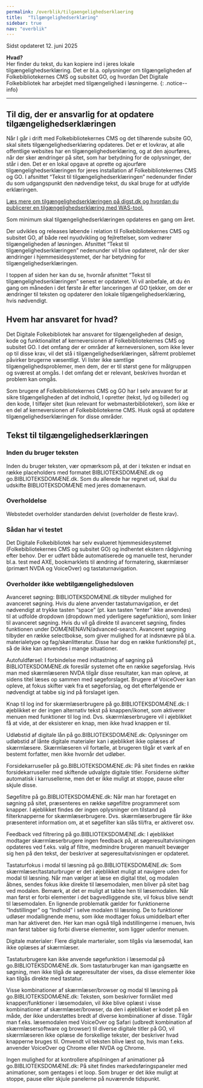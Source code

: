 ```yaml
---
permalink: /overblik/tilgaengelighedserklaering
title:  "Tilgængelighedserklæring"
sidebar: true
nav: "overblik"
---
```

Sidst opdateret 12. juni 2025

**Hvad?**\
Her finder du tekst, du kan kopiere ind i jeres lokale tilgængelighedserklæring. Det er bl.a. oplysninger om  tilgængeligheden af Folkebibliotekernes CMS og subsitet GO, og hvordan Det Digitale Folkebibliotek har arbejdet med tilgængelighed i løsningerne.
{: .notice--info}
***
 
## Til dig, der er ansvarlig for at opdatere tilgængelighedserklæringen

Når I går i drift med Folkebibliotekernes CMS og det tilhørende subsite GO, skal sitets tilgængelighedserklæring opdateres. Det er et lovkrav, at alle offentlige websites har en tilgængelighedserklæring, og at den ajourføres, når der sker ændringer på sitet, som har betydning for de oplysninger, der står i den. Det er en lokal opgave at oprette og ajourføre tilgængelighedserklæringen for jeres installation af Folkebibliotekernes CMS og GO. I afsnittet “Tekst til tilgængelighedserklæringen” nedenunder finder du som udgangspunkt den nødvendige tekst, du skal bruge for at udfylde erklæringen.

[Læs mere om tilgængelighedserklæringen på digst.dk og hvordan du publicerer en tilgængelighedserklæring med WAS-tool.](https://digst.dk/digital-inklusion/webtilgaengelighed/om-tilgaengelighedserklaeringen/)

Som minimum skal tilgængelighedserklæringen opdateres en gang om året.

Der udvikles og releases løbende i relation til Folkebibliotekernes CMS og subsitet GO, af både reel nyudvikling og fejlrettelser, som vedrører tilgængeligheden af løsningen. Afsnittet “Tekst til tilgængelighedserklæringen” nedenunder vil blive opdateret, når der sker ændringer i hjemmesidesystemet, der har betydning for tilgængelighedserklæringen.

I toppen af siden her kan du se, hvornår afsnittet “Tekst til tilgængelighedserklæringen” senest er opdateret. Vi vil anbefale, at du én gang om måneden i det første år efter lanceringen af GO tjekker, om der er ændringer til teksten og opdaterer den lokale tilgængelighedserklæring, hvis nødvendigt.

## Hvem har ansvaret for hvad? 

Det Digitale Folkebibliotek har ansvaret for tilgængeligheden af design, kode og funktionalitet af kerneversionen af Folkebibliotekernes CMS og subsitet GO. I det omfang der er områder af kerneversionen, som ikke lever op til disse krav, vil det stå i tilgængelighedserklæringen, såfremt problemet påvirker brugerne væsentligt. Vi lister ikke samtlige tilgængelighedsproblemer, men dem, der er til størst gene for målgruppen og sværest at omgås. I det omfang det er relevant, beskrives hvordan et problem kan omgås. 

Som brugere af Folkebibliotekernes CMS og GO har I selv ansvaret for at sikre tilgængeligheden af det indhold, I opretter (tekst, lyd og billeder) og den kode, I tilføjer sitet (kun relevant for webmasterbiblioteker), som ikke er en del af kerneversionen af Folkebibliotekerne CMS. Husk også at opdatere tilgængelighedserklæringen for disse områder.

## Tekst til tilgængelighedserklæringen

### Inden du bruger teksten
Inden du bruger teksten, vær opmærksom på, at der i teksten er indsat en række placeholders med formatet BIBLIOTEKSDOMÆNE.dk og go.BIBLIOTEKSDOMÆNE.dk. Som du allerede har regnet ud, skal du udskifte BIBLIOTEKSDOMÆNE med jeres domænenavn.

### Overholdelse
Webstedet overholder standarden delvist (overholder de fleste krav). 

### Sådan har vi testet
Det Digitale Folkebibliotek har selv evalueret hjemmesidesystemet (Folkebibliotekernes CMS og subsitet GO) og indhentet ekstern rådgivning efter behov. Der er udført både automatiserede og manuelle test, herunder bl.a. test med AXE, bookmarklets til ændring af formatering, skærmlæser (primært NVDA og VoiceOver) og tastaturnavigation.

### Overholder ikke webtilgængelighedsloven

Avanceret søgning: BIBLIOTEKSDOMÆNE.dk tilbyder mulighed for avanceret søgning. Hvis du alene anvender tastaturnavigation, er det nødvendigt at trykke tasten “space” (pt. kan tasten “enter” ikke anvendes) til at udfolde dropdown (dropdown med yderligere søgefunktion), som linker til avanceret søgning. Hvis du vil gå direkte til avanceret søgning, findes funktionen under DOMÆNENAVN/advanced-search. Avanceret søgning tilbyder en række selectbokse, som giver mulighed for at indsnævre på bl.a. materialetype og fag/skønlitteratur. Disse har dog en række funktionsfejl pt., så de ikke kan anvendes i mange situationer.

Autofuldførsel: I forbindelse med indtastning af søgning på BIBLIOTEKSDOMÆNE.dk foreslår systemet ofte en række søgeforslag. Hvis man med skærmlæseren NVDA tilgår disse resultater, kan man opleve, at sidens titel læses op sammen med søgeforslaget. Brugere af VoiceOver kan opleve, at fokus skifter væk fra et søgeforslag, og det efterfølgende er nødvendigt at tabbe sig ind på forslaget igen.

  
Knap til log ind for skærmlæserbrugere på go.BIBLIOTEKSDOMÆNE.dk: I øjeblikket er der ingen alternativ tekst på knappen/ikonet, som aktiverer menuen med funktioner til log ind. Dvs. skærmlæserbrugere vil i øjeblikket få at vide, at der eksisterer en knap, men ikke hvad knappen er til.

Udløbstid af digitale lån på go.BIBLIOTEKSDOMÆNE.dk: Oplysninger om udløbstid af lånte digitale materialer kan i øjeblikket ikke oplæses af skærmlæsere. Skærmlæseren vil fortælle, at brugeren tilgår et værk af en bestemt forfatter, men ikke hvornår det udløber.

Forsidekarruseller på go.BIBLIOTEKSDOMÆNE.dk: På sitet findes en række forsidekarruseller med skiftende udvalgte digitale titler. Forsiderne skifter automatisk i karrusellerne, men det er ikke muligt at stoppe, pause eller skjule disse.

Søgefiltre på go.BIBLIOTEKSDOMÆNE.dk: Når man har foretaget en søgning på sitet, præsenteres en række søgefiltre programmeret som knapper. I øjeblikket findes der ingen oplysninger om tilstand på filterknapperne for skærmlæserbrugere. Dvs. skærmlæserbrugere får ikke præsenteret information om, at et søgefilter kan slås til/fra, er aktiveret osv.

Feedback ved filtrering på go.BIBLIOTEKSDOMÆNE.dk: I øjeblikket modtager skærmlæserbrugere ingen feedback på, at søgeresultatvisningen opdateres ved f.eks. valg af filtre, medmindre brugeren manuelt bevæger sig hen på den tekst, der beskriver at søgeresultatvisningen er opdateret.

Tastaturfokus i modal til læsning på go.BIBLIOTEKSDOMÆNE.dk: Som skærmlæser/tastaturbruger er det i øjeblikket muligt at navigere uden for modal til læsning. Når man vælger at læse en digital titel, og modalen åbnes, sendes fokus ikke direkte til læsemodalen, men bliver på sitet bag ved modalen. Bemærk, at det er muligt at tabbe hen til læsemodalen. Når man først er forbi elementer i det bagvedliggende site, vil fokus blive sendt til læsemodalen. En lignende problematik gælder for funktionerne “Indstillinger” og “Indhold” i selve modalen til læsning. De to funktioner udløser modallignende menu, som ikke modtager fokus umiddelbart efter man har aktiveret den. Her kan man også tilgå indstillingerne i menuen, hvis man først tabber sig forbi diverse elementer, som ligger udenfor menuen.

Digitale materialer: Flere digitale marterialer, som tilgås via læsemodal, kan ikke oplæses af skærmlæser. 

Tastaturbrugere kan ikke anvende søgefunktion i læsemodal på go.BIBLIOTEKSDOMÆNE.dk. Som tastaturbruger kan man igangsætte en søgning, men ikke tilgå de søgeresultater der vises, da disse elementer ikke kan tilgås direkte med tastatur.

Visse kombinationer af skærmlæser/browser og modal til læsning på go.BIBLIOTEKSDOMÆNE.dk: Teksten, som beskriver formålet med knapper/funktioner i læsemodalen, vil ikke blive oplæst i visse kombinationer af skærmlæser/browser, da den i øjeblikket er kodet på en måde, der ikke understøttes bredt af diverse kombinationer af disse. Tilgår man f.eks. læsemodalen med VoiceOver og Safari (udbredt kombination af skærmlæsersoftware og browser) til diverse digitale titler på GO, vil skærmlæseren ikke oplæse de forskellige tekster, der beskriver hvad knapperne bruges til. Omvendt vil teksten blive læst op, hvis man f.eks. anvender VoiceOver og Chrome eller NVDA og Chrome.

Ingen mulighed for at kontrollere afspilningen af animationer på go.BIBLIOTEKSDOMÆNE.dk: På sitet findes markedsføringspaneler med animationer, som gentages i et loop. Som bruger er det ikke muligt at stoppe, pause eller skjule panelerne på nuværende tidspunkt.





 



